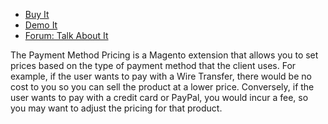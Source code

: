 
 - [Buy It](https://merchantprotocol.com/store/magento-extensions/magento-v1-0/payment-method-pricing.html)
 - [Demo It](http://demo.merchantprotocol.com/M1-payment-method-pricing)
 - [Forum: Talk About It](https://merchantprotocol.com/forums/forum/magento-plugin-forum/payment-method-pricing/)

The Payment Method Pricing is a Magento extension that allows you to set prices based on the type of payment method that the client uses. For example, if the user wants to pay with a Wire Transfer, there would be no cost to you so you can sell the product at a lower price. Conversely, if the user wants to pay with a credit card or PayPal, you would incur a fee, so you may want to adjust the pricing for that product. 
